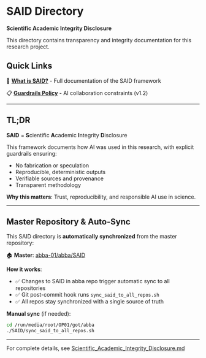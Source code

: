 # SAID Directory
**Scientific Academic Integrity Disclosure**

This directory contains transparency and integrity documentation for this research project.

## Quick Links

📄 **[What is SAID?](Scientific_Academic_Integrity_Disclosure.md)** - Full documentation of the SAID framework

📋 **[Guardrails Policy](guardrails_v1_2025.json)** - AI collaboration constraints (v1.2)

---

## TL;DR

**SAID** = **S**cientific **A**cademic **I**ntegrity **D**isclosure

This framework documents how AI was used in this research, with explicit guardrails ensuring:
- No fabrication or speculation
- Reproducible, deterministic outputs
- Verifiable sources and provenance
- Transparent methodology

**Why this matters**: Trust, reproducibility, and responsible AI use in science.

---

## Master Repository & Auto-Sync

This SAID directory is **automatically synchronized** from the master repository:

🏠 **Master**: [abba-01/abba/SAID](https://github.com/abba-01/abba/tree/main/SAID)

**How it works**:
- ✅ Changes to SAID in abba repo trigger automatic sync to all repositories
- ✅ Git post-commit hook runs `sync_said_to_all_repos.sh`
- ✅ All repos stay synchronized with a single source of truth

**Manual sync** (if needed):
```bash
cd /run/media/root/OP01/got/abba
./SAID/sync_said_to_all_repos.sh
```

---

For complete details, see [Scientific_Academic_Integrity_Disclosure.md](Scientific_Academic_Integrity_Disclosure.md)
